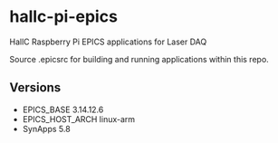 # hallc-pi-epics
HallC Raspberry Pi EPICS applications for Laser DAQ

Source .epicsrc for building and running applications within this repo.

## Versions
  * EPICS_BASE 3.14.12.6
  * EPICS_HOST_ARCH linux-arm
  * SynApps 5.8


